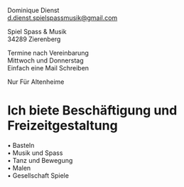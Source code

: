Dominique Dienst<br>
<a href="mailto:d.dienst.spielspassmusik@gmail.com">d.dienst.spielspassmusik@gmail.com</a>

Spiel Spass & Musik<br>
34289 Zierenberg

Termine nach Vereinbarung<br> 
Mittwoch und Donnerstag<br>
Einfach eine Mail Schreiben

Nur Für Altenheime 

# Ich biete Beschäftigung und Freizeitgestaltung
• Basteln<br>
• Musik und Spass<br>
• Tanz und Bewegung<br>
• Malen<br>
• Gesellschaft Spiele<br>
